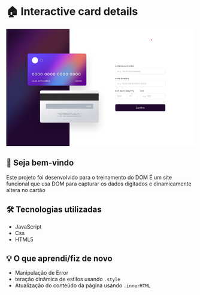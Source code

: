 # 🏠 Interactive card details

![Preview do site](./assets/images/Captura%20de%20tela%202025-05-14%20172738.png)

## 👋 Seja bem-vindo

Este projeto foi desenvolvido para o treinamento do DOM
É um site funcional que usa DOM para capturar os dados digitados e dinamicamente altera no cartão

## 🛠️ Tecnologias utilizadas

- JavaScript
- Css
- HTML5

## 💡 O que aprendi/fiz de novo

- Manipulação de Error
- teração dinâmica de estilos usando `.style`
- Atualização do conteúdo da página usando `.innerHTML`
